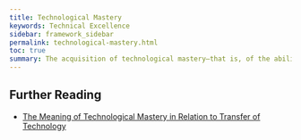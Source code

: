 ```yaml
---
title: Technological Mastery
keywords: Technical Excellence
sidebar: framework_sidebar
permalink: technological-mastery.html
toc: true
summary: The acquisition of technological mastery—that is, of the ability to make effective use of technological knowledge—is critical to the achievement of self-sustaining development.
---
```


## Further Reading
* [The Meaning of Technological Mastery in Relation to Transfer of Technology](http://ann.sagepub.com/content/458/1/12.abstract)
